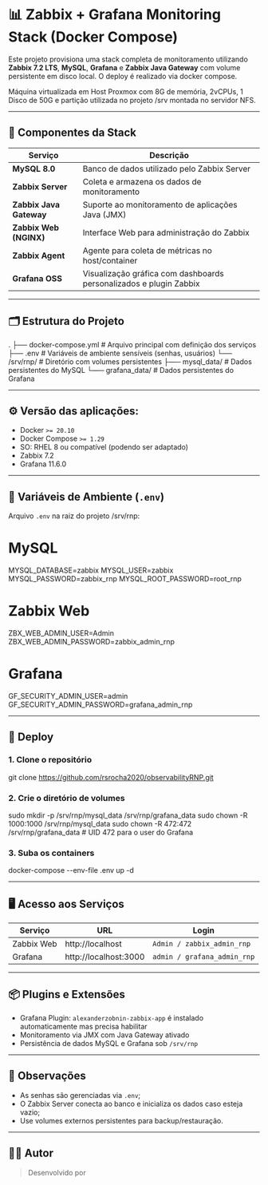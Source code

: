 # 📊 Zabbix + Grafana Monitoring Stack (Docker Compose)

Este projeto provisiona uma stack completa de monitoramento utilizando **Zabbix 7.2 LTS**, **MySQL**, **Grafana** e **Zabbix Java Gateway** com volume persistente em disco local. O deploy é realizado via docker compose.

Máquina virtualizada em Host Proxmox com 8G de memória, 2vCPUs, 1 Disco de 50G e partição utilizada no projeto /srv montada no servidor NFS.

---

## 🧹 Componentes da Stack

| Serviço               | Descrição                                                                 |
|-----------------------|---------------------------------------------------------------------------|
| **MySQL 8.0**         | Banco de dados utilizado pelo Zabbix Server                               |
| **Zabbix Server**     | Coleta e armazena os dados de monitoramento                               |
| **Zabbix Java Gateway** | Suporte ao monitoramento de aplicações Java (JMX)                        |
| **Zabbix Web (NGINX)**| Interface Web para administração do Zabbix                                |
| **Zabbix Agent**      | Agente para coleta de métricas no host/container                          |
| **Grafana OSS**       | Visualização gráfica com dashboards personalizados e plugin Zabbix        |

---

## 🗂️ Estrutura do Projeto

.
├── docker-compose.yml       # Arquivo principal com definição dos serviços
├── .env                     # Variáveis de ambiente sensíveis (senhas, usuários)
└── /srv/rnp/                # Diretório com volumes persistentes
    ├―─ mysql_data/          # Dados persistentes do MySQL
    └―─ grafana_data/        # Dados persistentes do Grafana

---

## ⚙️ Versão das aplicações:

- Docker `>= 20.10`
- Docker Compose `>= 1.29`
- SO: RHEL 8 ou compatível (podendo ser adaptado)
- Zabbix 7.2
- Grafana 11.6.0

---

## 🔐 Variáveis de Ambiente (`.env`)

Arquivo `.env` na raiz do projeto /srv/rnp:

# MySQL
MYSQL_DATABASE=zabbix
MYSQL_USER=zabbix
MYSQL_PASSWORD=zabbix_rnp
MYSQL_ROOT_PASSWORD=root_rnp

# Zabbix Web
ZBX_WEB_ADMIN_USER=Admin
ZBX_WEB_ADMIN_PASSWORD=zabbix_admin_rnp

# Grafana
GF_SECURITY_ADMIN_USER=admin
GF_SECURITY_ADMIN_PASSWORD=grafana_admin_rnp

---

## 🚀 Deploy

### 1. Clone o repositório

git clone https://github.com/rsrocha2020/observabilityRNP.git

### 2. Crie o diretório de volumes

sudo mkdir -p /srv/rnp/mysql_data /srv/rnp/grafana_data
sudo chown -R 1000:1000 /srv/rnp/mysql_data
sudo chown -R 472:472 /srv/rnp/grafana_data   # UID 472 para o user do Grafana

### 3. Suba os containers

docker-compose --env-file .env up -d

---

## 🖥️ Acesso aos Serviços

| Serviço       | URL                      | Login                         |
|---------------|--------------------------|-------------------------------|
| Zabbix Web    | http://localhost         | `Admin / zabbix_admin_rnp`    |
| Grafana       | http://localhost:3000    | `admin / grafana_admin_rnp`   |

---

## 📦 Plugins e Extensões

- Grafana Plugin: `alexanderzobnin-zabbix-app` é instalado automaticamente mas precisa habilitar
- Monitoramento via JMX com Java Gateway ativado
- Persistência de dados MySQL e Grafana sob `/srv/rnp`

---

## 📌 Observações

- As senhas são gerenciadas via `.env`;
- O Zabbix Server conecta ao banco e inicializa os dados caso esteja vazio;
- Use volumes externos persistentes para backup/restauração.

---

## 👨‍💻 Autor

> Desenvolvido por


